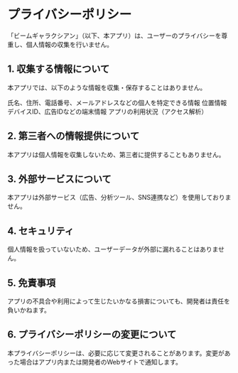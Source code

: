 # プライバシーポリシー
「ビームギャラクシアン」（以下、本アプリ）は、ユーザーのプライバシーを尊重し、個人情報の収集を行いません。

## 1. 収集する情報について
本アプリでは、以下のような情報を収集・保存することはありません。

氏名、住所、電話番号、メールアドレスなどの個人を特定できる情報
位置情報
デバイスID、広告IDなどの端末情報
アプリの利用状況（アクセス解析）

## 2. 第三者への情報提供について
本アプリは個人情報を収集しないため、第三者に提供することもありません。

## 3. 外部サービスについて
本アプリは外部サービス（広告、分析ツール、SNS連携など）を使用しておりません。

## 4. セキュリティ
個人情報を扱っていないため、ユーザーデータが外部に漏れることはありません。

## 5. 免責事項
アプリの不具合や利用によって生じたいかなる損害についても、開発者は責任を負いかねます。

## 6. プライバシーポリシーの変更について
本プライバシーポリシーは、必要に応じて変更されることがあります。変更があった場合はアプリ内または開発者のWebサイトで通知します。

